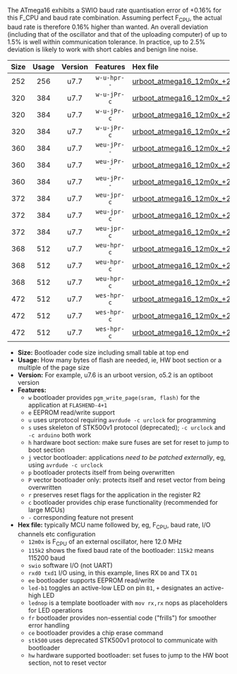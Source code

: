 The ATmega16 exhibits a SWIO baud rate quantisation error of +0.16% for this F_CPU and baud rate combination. Assuming perfect F<sub>CPU</sub>, the actual baud rate is therefore 0.16% higher than wanted. An overall deviation (including that of the oscillator and that of the uploading computer) of up to 1.5% is well within communication tolerance. In practice, up to 2.5% deviation is likely to work with short cables and benign line noise.

|Size|Usage|Version|Features|Hex file|
|:-:|:-:|:-:|:-:|:--|
|252|256|u7.7|`w-u-hpr--`|[urboot_atmega16_12m0x_+230k4_swio_rxd0_txd1_hw.hex](https://raw.githubusercontent.com/stefanrueger/urboot.hex/main/mcus/atmega16/external_oscillator/fcpu_12m0x/br_+230k4/urboot_atmega16_12m0x_+230k4_swio_rxd0_txd1_hw.hex)|
|320|384|u7.7|`w-u-jPr-c`|[urboot_atmega16_12m0x_+230k4_swio_rxd0_txd1_led+b0_fr_ce.hex](https://raw.githubusercontent.com/stefanrueger/urboot.hex/main/mcus/atmega16/external_oscillator/fcpu_12m0x/br_+230k4/urboot_atmega16_12m0x_+230k4_swio_rxd0_txd1_led+b0_fr_ce.hex)|
|320|384|u7.7|`w-u-jPr-c`|[urboot_atmega16_12m0x_+230k4_swio_rxd0_txd1_led+b7_fr_ce.hex](https://raw.githubusercontent.com/stefanrueger/urboot.hex/main/mcus/atmega16/external_oscillator/fcpu_12m0x/br_+230k4/urboot_atmega16_12m0x_+230k4_swio_rxd0_txd1_led+b7_fr_ce.hex)|
|320|384|u7.7|`w-u-jPr-c`|[urboot_atmega16_12m0x_+230k4_swio_rxd0_txd1_lednop_fr_ce.hex](https://raw.githubusercontent.com/stefanrueger/urboot.hex/main/mcus/atmega16/external_oscillator/fcpu_12m0x/br_+230k4/urboot_atmega16_12m0x_+230k4_swio_rxd0_txd1_lednop_fr_ce.hex)|
|360|384|u7.7|`weu-jPr--`|[urboot_atmega16_12m0x_+230k4_swio_rxd0_txd1_ee_led+b0_fr.hex](https://raw.githubusercontent.com/stefanrueger/urboot.hex/main/mcus/atmega16/external_oscillator/fcpu_12m0x/br_+230k4/urboot_atmega16_12m0x_+230k4_swio_rxd0_txd1_ee_led+b0_fr.hex)|
|360|384|u7.7|`weu-jPr--`|[urboot_atmega16_12m0x_+230k4_swio_rxd0_txd1_ee_led+b7_fr.hex](https://raw.githubusercontent.com/stefanrueger/urboot.hex/main/mcus/atmega16/external_oscillator/fcpu_12m0x/br_+230k4/urboot_atmega16_12m0x_+230k4_swio_rxd0_txd1_ee_led+b7_fr.hex)|
|360|384|u7.7|`weu-jPr--`|[urboot_atmega16_12m0x_+230k4_swio_rxd0_txd1_ee_lednop_fr.hex](https://raw.githubusercontent.com/stefanrueger/urboot.hex/main/mcus/atmega16/external_oscillator/fcpu_12m0x/br_+230k4/urboot_atmega16_12m0x_+230k4_swio_rxd0_txd1_ee_lednop_fr.hex)|
|372|384|u7.7|`weu-jpr-c`|[urboot_atmega16_12m0x_+230k4_swio_rxd0_txd1_ee_led+b0_fr_ce.hex](https://raw.githubusercontent.com/stefanrueger/urboot.hex/main/mcus/atmega16/external_oscillator/fcpu_12m0x/br_+230k4/urboot_atmega16_12m0x_+230k4_swio_rxd0_txd1_ee_led+b0_fr_ce.hex)|
|372|384|u7.7|`weu-jpr-c`|[urboot_atmega16_12m0x_+230k4_swio_rxd0_txd1_ee_led+b7_fr_ce.hex](https://raw.githubusercontent.com/stefanrueger/urboot.hex/main/mcus/atmega16/external_oscillator/fcpu_12m0x/br_+230k4/urboot_atmega16_12m0x_+230k4_swio_rxd0_txd1_ee_led+b7_fr_ce.hex)|
|372|384|u7.7|`weu-jpr-c`|[urboot_atmega16_12m0x_+230k4_swio_rxd0_txd1_ee_lednop_fr_ce.hex](https://raw.githubusercontent.com/stefanrueger/urboot.hex/main/mcus/atmega16/external_oscillator/fcpu_12m0x/br_+230k4/urboot_atmega16_12m0x_+230k4_swio_rxd0_txd1_ee_lednop_fr_ce.hex)|
|368|512|u7.7|`weu-hpr-c`|[urboot_atmega16_12m0x_+230k4_swio_rxd0_txd1_ee_led+b0_fr_ce_hw.hex](https://raw.githubusercontent.com/stefanrueger/urboot.hex/main/mcus/atmega16/external_oscillator/fcpu_12m0x/br_+230k4/urboot_atmega16_12m0x_+230k4_swio_rxd0_txd1_ee_led+b0_fr_ce_hw.hex)|
|368|512|u7.7|`weu-hpr-c`|[urboot_atmega16_12m0x_+230k4_swio_rxd0_txd1_ee_led+b7_fr_ce_hw.hex](https://raw.githubusercontent.com/stefanrueger/urboot.hex/main/mcus/atmega16/external_oscillator/fcpu_12m0x/br_+230k4/urboot_atmega16_12m0x_+230k4_swio_rxd0_txd1_ee_led+b7_fr_ce_hw.hex)|
|368|512|u7.7|`weu-hpr-c`|[urboot_atmega16_12m0x_+230k4_swio_rxd0_txd1_ee_lednop_fr_ce_hw.hex](https://raw.githubusercontent.com/stefanrueger/urboot.hex/main/mcus/atmega16/external_oscillator/fcpu_12m0x/br_+230k4/urboot_atmega16_12m0x_+230k4_swio_rxd0_txd1_ee_lednop_fr_ce_hw.hex)|
|472|512|u7.7|`wes-hpr-c`|[urboot_atmega16_12m0x_+230k4_swio_rxd0_txd1_ee_led+b0_fr_ce_stk500_hw.hex](https://raw.githubusercontent.com/stefanrueger/urboot.hex/main/mcus/atmega16/external_oscillator/fcpu_12m0x/br_+230k4/urboot_atmega16_12m0x_+230k4_swio_rxd0_txd1_ee_led+b0_fr_ce_stk500_hw.hex)|
|472|512|u7.7|`wes-hpr-c`|[urboot_atmega16_12m0x_+230k4_swio_rxd0_txd1_ee_led+b7_fr_ce_stk500_hw.hex](https://raw.githubusercontent.com/stefanrueger/urboot.hex/main/mcus/atmega16/external_oscillator/fcpu_12m0x/br_+230k4/urboot_atmega16_12m0x_+230k4_swio_rxd0_txd1_ee_led+b7_fr_ce_stk500_hw.hex)|
|472|512|u7.7|`wes-hpr-c`|[urboot_atmega16_12m0x_+230k4_swio_rxd0_txd1_ee_lednop_fr_ce_stk500_hw.hex](https://raw.githubusercontent.com/stefanrueger/urboot.hex/main/mcus/atmega16/external_oscillator/fcpu_12m0x/br_+230k4/urboot_atmega16_12m0x_+230k4_swio_rxd0_txd1_ee_lednop_fr_ce_stk500_hw.hex)|

- **Size:** Bootloader code size including small table at top end
- **Usage:** How many bytes of flash are needed, ie, HW boot section or a multiple of the page size
- **Version:** For example, u7.6 is an urboot version, o5.2 is an optiboot version
- **Features:**
  + `w` bootloader provides `pgm_write_page(sram, flash)` for the application at `FLASHEND-4+1`
  + `e` EEPROM read/write support
  + `u` uses urprotocol requiring `avrdude -c urclock` for programming
  + `s` uses skeleton of STK500v1 protocol (deprecated); `-c urclock` and `-c arduino` both work
  + `h` hardware boot section: make sure fuses are set for reset to jump to boot section
  + `j` vector bootloader: applications *need to be patched externally*, eg, using `avrdude -c urclock`
  + `p` bootloader protects itself from being overwritten
  + `P` vector bootloader only: protects itself and reset vector from being overwritten
  + `r` preserves reset flags for the application in the register R2
  + `c` bootloader provides chip erase functionality (recommended for large MCUs)
  + `-` corresponding feature not present
- **Hex file:** typically MCU name followed by, eg, F<sub>CPU</sub>, baud rate, I/O channels etc configuration
  + `12m0x` is F<sub>CPU</sub> of an external oscillator, here 12.0 MHz
  + `115k2` shows the fixed baud rate of the bootloader: `115k2` means 115200 baud
  + `swio` software I/O (not UART)
  + `rxd0 txd1` I/O using, in this example, lines RX `D0` and TX `D1`
  + `ee` bootloader supports EEPROM read/write
  + `led-b1` toggles an active-low LED on pin `B1`, `+` designates an active-high LED
  + `lednop` is a template bootloader with `mov rx,rx` nops as placeholders for LED operations
  + `fr` bootloader provides non-essential code ("frills") for smoother error handling
  + `ce` bootloader provides a chip erase command
  + `stk500` uses deprecated STK500v1 protocol to communicate with bootloader
  + `hw` hardware supported bootloader: set fuses to jump to the HW boot section, not to reset vector
